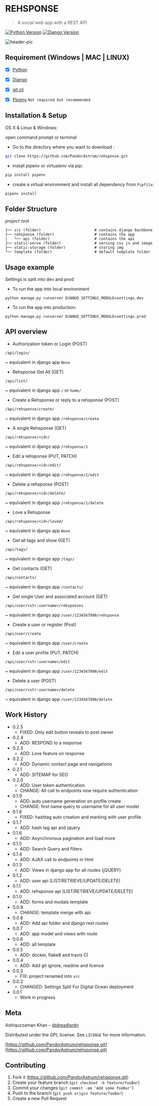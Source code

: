 # REHSPONSE
> A social web app with a REST API

[![Python Version][python-image]][python-url]
[![Django Version][django-image]][django-url]



![header-pic]

## Requirement (Windows | MAC | LINUX)
- [x] [Python](https://www.python.org/)
- [x] [Django](https://www.djangoproject.com/)
- [x] [git cli](https://git-scm.com/downloads)
- [x] [Pipenv]() ``Not required but recommended``


## Installation & Setup

OS X & Linux & Windows:

open command prompt or terminal 

* Go to the directory where you want to download :

```bash
git clone https://github.com/PandorAstrum/rehsponse.git
```
* install pipenv or virtualenv via pip:
```bash
pip install pipenv
```
* create a virtual environment and install all dependency from ```Pipfile```:
```bash
pipenv install
```

## Folder Structure
*project root*

    ├── src (folder)                        # contains django backbone
    ├── rehsponse (folder)                  # contains the app
    |   └── api (folder)                    # contains the api
    ├── static-serve (folder)               # serving css js and image
    ├── static-storage (folder)             # storing img
    └── template (folder)                   # default template folder

## Usage example

Settings is split into dev and prod 

- To run the app into local environment

```
python manage.py runserver DJANGO_SETTINGS_MODULE=settings.dev
```

- To run the app into production:
```
python manage.py runserver DJANGO_SETTINGS_MODULE=settings.prod
```

## API overview

- Authorization token or Login (POST)

```
/api/login/
```

~ equivalent in django app ``None``

- Rehsponse Get All (GET)

```
/api/list/
```
 ~ equivalent in django app ``/`` or ``home/``

- Create a Rehsponse or reply to a rehsponse (POST)

```
/api/rehsponse/create/
```
 ~ equivalent in django app ``/rehsponse/create``

- A single Rehsponse (GET)

```
/api/rehsponse/<id>/
```
 ~ equivalent in django app ``/rehsponse/1``
 
- Edit a rehsponse (PUT, PATCH)

```
/api/rehsponse/<id>/edit/
```
 ~ equivalent in django app ``/rehsponse/1/edit``

- Delete a rehsponse (POST)

```
/api/rehsponse/<id>/delete/
```
 ~ equivalent in django app ``/rehsponse/1/delete``
 
- Love a Rehsponse

```
/api/rehsponse/<id>/loved/
```

~ equivalent in django app ``None``


- Get all tags and show (GET)

```
/api/tags/
```

~ equivalent in django app ``/tags/``

- Get contacts (GET)

```
/api/contacts/
```

~ equivalent in django app ``/contacts/``

- Get single User and associated account (GET)

```
/api/user/<str:username>/rehsponses
```

~ equivalent in django app ``/user/1234567890/rehsponse``

- Create a user or register (Post)

```
/api/user/create
```

~ equivalent in django app ``/user/create``

- Edit a user profile (PUT, PATCH)

```
/api/user/<str:username>/edit
```

~ equivalent in django app ``/user/1234567890/edit``

- Delete a user (POST)

```
/api/user/<str:username>/delete
```

~ equivalent in django app ``/user/1234567890/delete``

## Work History
* 0.2.5
    * FIXED: Only edit button reveals to post owner
* 0.2.4
    * ADD: RESPOND to a response
* 0.2.3
    * ADD: Love feature on response
* 0.2.2
    * ADD: Dynamic contact page and navigations
* 0.2.1
    * ADD: SITEMAP for SEO
* 0.2.0
    * ADD: User token authentication
    * CHANGE: All call to endpoints now require authentication
* 0.1.9
    * ADD: auto username generation on profile create
    * CHANGE: first name query to username for all user model
* 0.1.8
    * FIXED: hashtag auto creation and marking with user profile
* 0.1.7
    * ADD: hash tag api and jquery
* 0.1.6
    * ADD: Asynchronous pagination and load more 
* 0.1.5
    * ADD: Search Query and filters
* 0.1.4
    * ADD: AJAX call to endpoints in html
* 0.1.3
    * ADD: Views in django app for all routes (jQUERY)
* 0.1.2
    * ADD: user api (LIST/RETRIEVE/UPDATE/DELETE)
* 0.1.1
    * ADD: rehsponse api (LIST/RETRIEVE/UPDATE/DELETE)
* 0.1.0
    * ADD: forms and modals template
* 0.0.9
    * CHANGE: template merge with api
* 0.0.8
    * ADD: Add api folder and django rest routes
* 0.0.7
    * ADD: app model and views with route
* 0.0.6
    * ADD: all template
* 0.0.5
    * ADD: docker, flake8 and travis CI
* 0.0.4
    * ADD: Add git ignore, readme and licence
* 0.0.3
    * FIX: project renamed into ``src``
* 0.0.2
    * CHANGED: Settings Split For Digital Ocean deployment
* 0.0.1
    * Work in progress

## Meta

Ashiquzzaman Khan – [@dreadlordn](https://twitter.com/dreadlordn)

Distributed under the GPL license. See ``LICENSE`` for more information.

[https://github.com/PandorAstrum/rehsponse.git](https://github.com/PandorAstrum/rehsponse.git)

## Contributing

1. Fork it (<https://github.com/PandorAstrum/rehsponse.git>)
2. Create your feature branch (`git checkout -b feature/fooBar`)
3. Commit your changes (`git commit -am 'Add some fooBar'`)
4. Push to the branch (`git push origin feature/fooBar`)
5. Create a new Pull Request

<!-- Markdown link & img dfn's -->
[python-image]: https://img.shields.io/badge/Python-3.6-yellowgreen.svg?style=flat-square&logo=python
[python-url]: https://www.python.org/

[django-image]: https://img.shields.io/badge/Django-3.0-orange.svg?style=flat-square&logo=django
[django-url]: https://www.djangoproject.com/
[npm-downloads]: https://img.shields.io/npm/dm/datadog-metrics.svg?style=flat-square

[travis-image]: https://travis-ci.org/PandorAstrum/_vault.svg?branch=master
[travis-url]: https://travis-ci.org/PandorAstrum/_vault

[appveyor-image]: https://ci.appveyor.com/api/projects/status/8dxrtild5jew79pq?svg=true
[appveyor-url]: https://ci.appveyor.com/project/PandorAstrum/vault

[ReadTheDoc]: https://github.com/yourname/yourproject/wiki

<!-- Header Pictures and Other media-->
[header-pic]: Readme_Template/header.png
